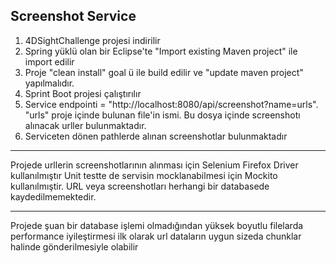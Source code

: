 Screenshot Service
--------------


1) 4DSightChallenge projesi indirilir
2) Spring yüklü olan bir Eclipse'te "Import existing Maven project" ile import edilir
3) Proje "clean install" goal ü ile build edilir ve "update maven project" yapılmalıdır.
4) Sprint Boot projesi çalıştırılır
5) Service endpointi = "http://localhost:8080/api/screenshot?name=urls". "urls" proje içinde bulunan file'in ismi. Bu dosya içinde screenshotı alınacak urller bulunmaktadır.
6) Serviceten dönen pathlerde alınan screenshotlar bulunmaktadır

-------------

Projede urllerin screenshotlarının alınması için Selenium Firefox Driver kullanılmıştır
Unit testte de servisin mocklanabilmesi için Mockito kullanılmıştir.
URL veya screenshotları herhangi bir databasede kaydedilmemektedir.

-----------------


Projede şuan bir database işlemi olmadığından yüksek boyutlu filelarda performance iyileştirmesi ilk olarak url dataların uygun sizeda chunklar halinde gönderilmesiyle olabilir
